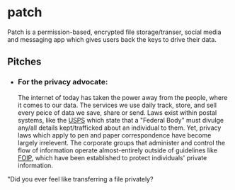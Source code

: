 # patch
Patch is a permission-based, encrypted file storage/transer, social media and messaging app which gives users back the keys to drive their data.

## Pitches

- ### For the privacy advocate:

    The internet of today has taken the power away from the people, where it comes to our data. The services we use daily track, store, and sell every peice of data we save, share or send. Laws exist within postal systems, like the [USPS](https://about.usps.com/handbooks/as353/as353c2_004.htm) which state that a "Federal Body" must divulge any/all details kept/trafficked about an individual to them. Yet, privacy laws which apply to pen and paper correspondence have become largely irrelevent. The corporate groups that administer and control the flow of information operate almost-entirely outside of guidelines like [FOIP](), which have been established to protect individuals' private information.




"Did you ever feel like transferring a file privately?



# 
